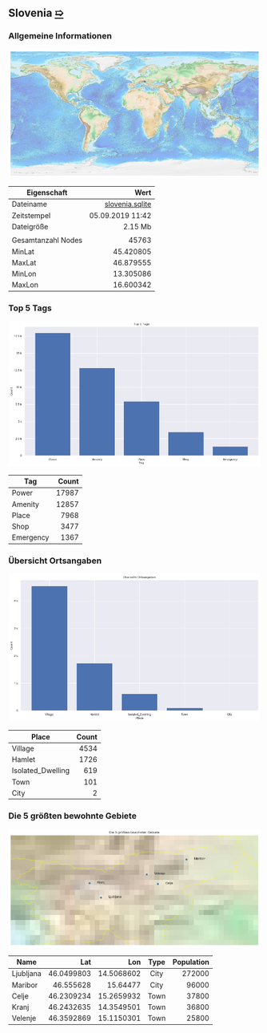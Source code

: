 ## Slovenia [&#10159;](slovenia.sqlite)

### Allgemeine Informationen

![Overview](./Images/slovenia_overview.png)

|Eigenschaft|Wert|
|-|-:|
Dateiname|[slovenia.sqlite](slovenia.sqlite)|
Zeitstempel|05.09.2019 11:42|
Dateigr&ouml;&szlig;e|2.15 Mb|
|||
Gesamtanzahl Nodes|45763|
|MinLat|45.420805|
|MaxLat|46.879555|
|MinLon|13.305086|
|MaxLon|16.600342|

### Top 5 Tags

![Tags](./Images/slovenia_tags.png)

|Tag|Count|
|-|-:|
|Power|17987|
|Amenity|12857|
|Place|7968|
|Shop|3477|
|Emergency|1367|

### &Uuml;bersicht Ortsangaben

![Places](./Images/slovenia_places.png)

|Place|Count|
|-|-:|
|Village|4534|
|Hamlet|1726|
|Isolated_Dwelling|619|
|Town|101|
|City|2|

### Die 5 gr&ouml;&szlig;ten bewohnte Gebiete

![Places](./Images/slovenia_topplaces.png)

|Name|Lat|Lon|Type|Population|
|----|--:|--:|:--:|---------:|
|Ljubljana|46.0499803|14.5068602|City|272000|
|Maribor|46.555628|15.64477|City|96000|
|Celje|46.2309234|15.2659932|Town|37800|
|Kranj|46.2432635|14.3549501|Town|36800|
|Velenje|46.3592869|15.1150301|Town|25800|
